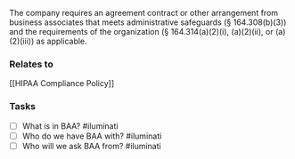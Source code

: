 The company requires an agreement contract or other arrangement from business associates that meets administrative safeguards (§ 164.308(b)(3)) and the requirements of the organization (§ 164.314(a)(2)(i), (a)(2)(ii), or (a)(2)(iii)) as applicable.

### Relates to
[[HIPAA Compliance Policy]]

### Tasks
- [ ] What is in BAA? #iluminati 
- [ ] Who do we have BAA with? #iluminati 
- [ ] Who will we ask BAA from? #iluminati 